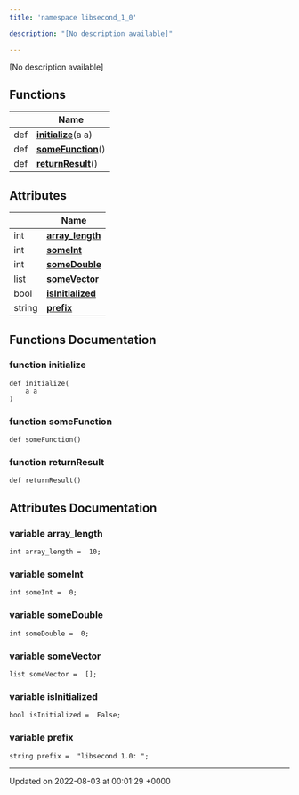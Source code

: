 ```yaml
---
title: 'namespace libsecond_1_0'

description: "[No description available]"

---
```







[No description available]

## Functions

|                | Name           |
| -------------- | -------------- |
| def | **[initialize](/documentation/code/main/namespaces/namespacelibsecond__1__0/#function-initialize)**(a a) |
| def | **[someFunction](/documentation/code/main/namespaces/namespacelibsecond__1__0/#function-somefunction)**() |
| def | **[returnResult](/documentation/code/main/namespaces/namespacelibsecond__1__0/#function-returnresult)**() |

## Attributes

|                | Name           |
| -------------- | -------------- |
| int | **[array_length](/documentation/code/main/namespaces/namespacelibsecond__1__0/#variable-array-length)**  |
| int | **[someInt](/documentation/code/main/namespaces/namespacelibsecond__1__0/#variable-someint)**  |
| int | **[someDouble](/documentation/code/main/namespaces/namespacelibsecond__1__0/#variable-somedouble)**  |
| list | **[someVector](/documentation/code/main/namespaces/namespacelibsecond__1__0/#variable-somevector)**  |
| bool | **[isInitialized](/documentation/code/main/namespaces/namespacelibsecond__1__0/#variable-isinitialized)**  |
| string | **[prefix](/documentation/code/main/namespaces/namespacelibsecond__1__0/#variable-prefix)**  |


## Functions Documentation

### function initialize

```
def initialize(
    a a
)
```


### function someFunction

```
def someFunction()
```


### function returnResult

```
def returnResult()
```



## Attributes Documentation

### variable array_length

```
int array_length =  10;
```


### variable someInt

```
int someInt =  0;
```


### variable someDouble

```
int someDouble =  0;
```


### variable someVector

```
list someVector =  [];
```


### variable isInitialized

```
bool isInitialized =  False;
```


### variable prefix

```
string prefix =  "libsecond 1.0: ";
```





-------------------------------

Updated on 2022-08-03 at 00:01:29 +0000